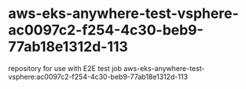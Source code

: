 # aws-eks-anywhere-test-vsphere-ac0097c2-f254-4c30-beb9-77ab18e1312d-113
repository for use with E2E test job aws-eks-anywhere-test-vsphere:ac0097c2-f254-4c30-beb9-77ab18e1312d-113
